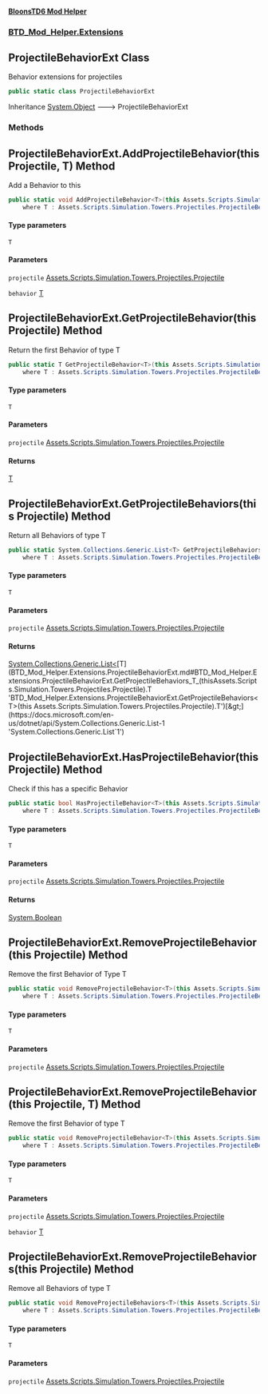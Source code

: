 #### [BloonsTD6 Mod Helper](README.md 'README')
### [BTD_Mod_Helper.Extensions](README.md#BTD_Mod_Helper.Extensions 'BTD_Mod_Helper.Extensions')

## ProjectileBehaviorExt Class

Behavior extensions for projectiles

```csharp
public static class ProjectileBehaviorExt
```

Inheritance [System.Object](https://docs.microsoft.com/en-us/dotnet/api/System.Object 'System.Object') &#129106; ProjectileBehaviorExt
### Methods

<a name='BTD_Mod_Helper.Extensions.ProjectileBehaviorExt.AddProjectileBehavior_T_(thisAssets.Scripts.Simulation.Towers.Projectiles.Projectile,T)'></a>

## ProjectileBehaviorExt.AddProjectileBehavior<T>(this Projectile, T) Method

Add a Behavior to this

```csharp
public static void AddProjectileBehavior<T>(this Assets.Scripts.Simulation.Towers.Projectiles.Projectile projectile, T behavior)
    where T : Assets.Scripts.Simulation.Towers.Projectiles.ProjectileBehavior;
```
#### Type parameters

<a name='BTD_Mod_Helper.Extensions.ProjectileBehaviorExt.AddProjectileBehavior_T_(thisAssets.Scripts.Simulation.Towers.Projectiles.Projectile,T).T'></a>

`T`
#### Parameters

<a name='BTD_Mod_Helper.Extensions.ProjectileBehaviorExt.AddProjectileBehavior_T_(thisAssets.Scripts.Simulation.Towers.Projectiles.Projectile,T).projectile'></a>

`projectile` [Assets.Scripts.Simulation.Towers.Projectiles.Projectile](https://docs.microsoft.com/en-us/dotnet/api/Assets.Scripts.Simulation.Towers.Projectiles.Projectile 'Assets.Scripts.Simulation.Towers.Projectiles.Projectile')

<a name='BTD_Mod_Helper.Extensions.ProjectileBehaviorExt.AddProjectileBehavior_T_(thisAssets.Scripts.Simulation.Towers.Projectiles.Projectile,T).behavior'></a>

`behavior` [T](BTD_Mod_Helper.Extensions.ProjectileBehaviorExt.md#BTD_Mod_Helper.Extensions.ProjectileBehaviorExt.AddProjectileBehavior_T_(thisAssets.Scripts.Simulation.Towers.Projectiles.Projectile,T).T 'BTD_Mod_Helper.Extensions.ProjectileBehaviorExt.AddProjectileBehavior<T>(this Assets.Scripts.Simulation.Towers.Projectiles.Projectile, T).T')

<a name='BTD_Mod_Helper.Extensions.ProjectileBehaviorExt.GetProjectileBehavior_T_(thisAssets.Scripts.Simulation.Towers.Projectiles.Projectile)'></a>

## ProjectileBehaviorExt.GetProjectileBehavior<T>(this Projectile) Method

Return the first Behavior of type T

```csharp
public static T GetProjectileBehavior<T>(this Assets.Scripts.Simulation.Towers.Projectiles.Projectile projectile)
    where T : Assets.Scripts.Simulation.Towers.Projectiles.ProjectileBehavior;
```
#### Type parameters

<a name='BTD_Mod_Helper.Extensions.ProjectileBehaviorExt.GetProjectileBehavior_T_(thisAssets.Scripts.Simulation.Towers.Projectiles.Projectile).T'></a>

`T`
#### Parameters

<a name='BTD_Mod_Helper.Extensions.ProjectileBehaviorExt.GetProjectileBehavior_T_(thisAssets.Scripts.Simulation.Towers.Projectiles.Projectile).projectile'></a>

`projectile` [Assets.Scripts.Simulation.Towers.Projectiles.Projectile](https://docs.microsoft.com/en-us/dotnet/api/Assets.Scripts.Simulation.Towers.Projectiles.Projectile 'Assets.Scripts.Simulation.Towers.Projectiles.Projectile')

#### Returns
[T](BTD_Mod_Helper.Extensions.ProjectileBehaviorExt.md#BTD_Mod_Helper.Extensions.ProjectileBehaviorExt.GetProjectileBehavior_T_(thisAssets.Scripts.Simulation.Towers.Projectiles.Projectile).T 'BTD_Mod_Helper.Extensions.ProjectileBehaviorExt.GetProjectileBehavior<T>(this Assets.Scripts.Simulation.Towers.Projectiles.Projectile).T')

<a name='BTD_Mod_Helper.Extensions.ProjectileBehaviorExt.GetProjectileBehaviors_T_(thisAssets.Scripts.Simulation.Towers.Projectiles.Projectile)'></a>

## ProjectileBehaviorExt.GetProjectileBehaviors<T>(this Projectile) Method

Return all Behaviors of type T

```csharp
public static System.Collections.Generic.List<T> GetProjectileBehaviors<T>(this Assets.Scripts.Simulation.Towers.Projectiles.Projectile projectile)
    where T : Assets.Scripts.Simulation.Towers.Projectiles.ProjectileBehavior;
```
#### Type parameters

<a name='BTD_Mod_Helper.Extensions.ProjectileBehaviorExt.GetProjectileBehaviors_T_(thisAssets.Scripts.Simulation.Towers.Projectiles.Projectile).T'></a>

`T`
#### Parameters

<a name='BTD_Mod_Helper.Extensions.ProjectileBehaviorExt.GetProjectileBehaviors_T_(thisAssets.Scripts.Simulation.Towers.Projectiles.Projectile).projectile'></a>

`projectile` [Assets.Scripts.Simulation.Towers.Projectiles.Projectile](https://docs.microsoft.com/en-us/dotnet/api/Assets.Scripts.Simulation.Towers.Projectiles.Projectile 'Assets.Scripts.Simulation.Towers.Projectiles.Projectile')

#### Returns
[System.Collections.Generic.List&lt;](https://docs.microsoft.com/en-us/dotnet/api/System.Collections.Generic.List-1 'System.Collections.Generic.List`1')[T](BTD_Mod_Helper.Extensions.ProjectileBehaviorExt.md#BTD_Mod_Helper.Extensions.ProjectileBehaviorExt.GetProjectileBehaviors_T_(thisAssets.Scripts.Simulation.Towers.Projectiles.Projectile).T 'BTD_Mod_Helper.Extensions.ProjectileBehaviorExt.GetProjectileBehaviors<T>(this Assets.Scripts.Simulation.Towers.Projectiles.Projectile).T')[&gt;](https://docs.microsoft.com/en-us/dotnet/api/System.Collections.Generic.List-1 'System.Collections.Generic.List`1')

<a name='BTD_Mod_Helper.Extensions.ProjectileBehaviorExt.HasProjectileBehavior_T_(thisAssets.Scripts.Simulation.Towers.Projectiles.Projectile)'></a>

## ProjectileBehaviorExt.HasProjectileBehavior<T>(this Projectile) Method

Check if this has a specific Behavior

```csharp
public static bool HasProjectileBehavior<T>(this Assets.Scripts.Simulation.Towers.Projectiles.Projectile projectile)
    where T : Assets.Scripts.Simulation.Towers.Projectiles.ProjectileBehavior;
```
#### Type parameters

<a name='BTD_Mod_Helper.Extensions.ProjectileBehaviorExt.HasProjectileBehavior_T_(thisAssets.Scripts.Simulation.Towers.Projectiles.Projectile).T'></a>

`T`
#### Parameters

<a name='BTD_Mod_Helper.Extensions.ProjectileBehaviorExt.HasProjectileBehavior_T_(thisAssets.Scripts.Simulation.Towers.Projectiles.Projectile).projectile'></a>

`projectile` [Assets.Scripts.Simulation.Towers.Projectiles.Projectile](https://docs.microsoft.com/en-us/dotnet/api/Assets.Scripts.Simulation.Towers.Projectiles.Projectile 'Assets.Scripts.Simulation.Towers.Projectiles.Projectile')

#### Returns
[System.Boolean](https://docs.microsoft.com/en-us/dotnet/api/System.Boolean 'System.Boolean')

<a name='BTD_Mod_Helper.Extensions.ProjectileBehaviorExt.RemoveProjectileBehavior_T_(thisAssets.Scripts.Simulation.Towers.Projectiles.Projectile)'></a>

## ProjectileBehaviorExt.RemoveProjectileBehavior<T>(this Projectile) Method

Remove the first Behavior of Type T

```csharp
public static void RemoveProjectileBehavior<T>(this Assets.Scripts.Simulation.Towers.Projectiles.Projectile projectile)
    where T : Assets.Scripts.Simulation.Towers.Projectiles.ProjectileBehavior;
```
#### Type parameters

<a name='BTD_Mod_Helper.Extensions.ProjectileBehaviorExt.RemoveProjectileBehavior_T_(thisAssets.Scripts.Simulation.Towers.Projectiles.Projectile).T'></a>

`T`
#### Parameters

<a name='BTD_Mod_Helper.Extensions.ProjectileBehaviorExt.RemoveProjectileBehavior_T_(thisAssets.Scripts.Simulation.Towers.Projectiles.Projectile).projectile'></a>

`projectile` [Assets.Scripts.Simulation.Towers.Projectiles.Projectile](https://docs.microsoft.com/en-us/dotnet/api/Assets.Scripts.Simulation.Towers.Projectiles.Projectile 'Assets.Scripts.Simulation.Towers.Projectiles.Projectile')

<a name='BTD_Mod_Helper.Extensions.ProjectileBehaviorExt.RemoveProjectileBehavior_T_(thisAssets.Scripts.Simulation.Towers.Projectiles.Projectile,T)'></a>

## ProjectileBehaviorExt.RemoveProjectileBehavior<T>(this Projectile, T) Method

Remove the first Behavior of type T

```csharp
public static void RemoveProjectileBehavior<T>(this Assets.Scripts.Simulation.Towers.Projectiles.Projectile projectile, T behavior)
    where T : Assets.Scripts.Simulation.Towers.Projectiles.ProjectileBehavior;
```
#### Type parameters

<a name='BTD_Mod_Helper.Extensions.ProjectileBehaviorExt.RemoveProjectileBehavior_T_(thisAssets.Scripts.Simulation.Towers.Projectiles.Projectile,T).T'></a>

`T`
#### Parameters

<a name='BTD_Mod_Helper.Extensions.ProjectileBehaviorExt.RemoveProjectileBehavior_T_(thisAssets.Scripts.Simulation.Towers.Projectiles.Projectile,T).projectile'></a>

`projectile` [Assets.Scripts.Simulation.Towers.Projectiles.Projectile](https://docs.microsoft.com/en-us/dotnet/api/Assets.Scripts.Simulation.Towers.Projectiles.Projectile 'Assets.Scripts.Simulation.Towers.Projectiles.Projectile')

<a name='BTD_Mod_Helper.Extensions.ProjectileBehaviorExt.RemoveProjectileBehavior_T_(thisAssets.Scripts.Simulation.Towers.Projectiles.Projectile,T).behavior'></a>

`behavior` [T](BTD_Mod_Helper.Extensions.ProjectileBehaviorExt.md#BTD_Mod_Helper.Extensions.ProjectileBehaviorExt.RemoveProjectileBehavior_T_(thisAssets.Scripts.Simulation.Towers.Projectiles.Projectile,T).T 'BTD_Mod_Helper.Extensions.ProjectileBehaviorExt.RemoveProjectileBehavior<T>(this Assets.Scripts.Simulation.Towers.Projectiles.Projectile, T).T')

<a name='BTD_Mod_Helper.Extensions.ProjectileBehaviorExt.RemoveProjectileBehaviors_T_(thisAssets.Scripts.Simulation.Towers.Projectiles.Projectile)'></a>

## ProjectileBehaviorExt.RemoveProjectileBehaviors<T>(this Projectile) Method

Remove all Behaviors of type T

```csharp
public static void RemoveProjectileBehaviors<T>(this Assets.Scripts.Simulation.Towers.Projectiles.Projectile projectile)
    where T : Assets.Scripts.Simulation.Towers.Projectiles.ProjectileBehavior;
```
#### Type parameters

<a name='BTD_Mod_Helper.Extensions.ProjectileBehaviorExt.RemoveProjectileBehaviors_T_(thisAssets.Scripts.Simulation.Towers.Projectiles.Projectile).T'></a>

`T`
#### Parameters

<a name='BTD_Mod_Helper.Extensions.ProjectileBehaviorExt.RemoveProjectileBehaviors_T_(thisAssets.Scripts.Simulation.Towers.Projectiles.Projectile).projectile'></a>

`projectile` [Assets.Scripts.Simulation.Towers.Projectiles.Projectile](https://docs.microsoft.com/en-us/dotnet/api/Assets.Scripts.Simulation.Towers.Projectiles.Projectile 'Assets.Scripts.Simulation.Towers.Projectiles.Projectile')